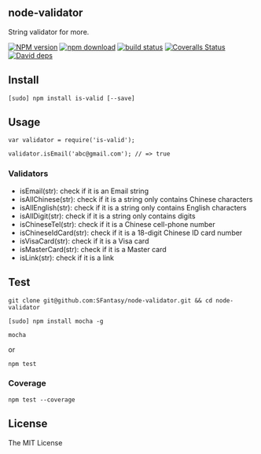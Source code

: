 node-validator
------

String validator for more.

[![NPM version][npm-image]][npm-url]
[![npm download][download-image]][download-url]
[![build status][travis-image]][travis-url]
[![Coveralls Status][coveralls-image]][coveralls-url]
[![David deps][david-image]][david-url]

[npm-image]: https://img.shields.io/npm/v/is-valid.svg?style=flat
[npm-url]: https://npmjs.org/package/is-valid
[download-image]: https://img.shields.io/npm/dm/is-valid.svg?style=flat
[download-url]: https://npmjs.org/package/is-valid
[travis-image]: https://img.shields.io/travis/SFantasy/node-validator.svg?style=flat
[travis-url]: https://travis-ci.org/SFantasy/node-validator
[coveralls-url]: https://coveralls.io/r/SFantasy/node-validator
[coveralls-image]: http://img.shields.io/coveralls/SFantasy/node-validator/master.svg
[david-image]: https://img.shields.io/david/SFantasy/node-validator.svg?style=flat
[david-url]: https://david-dm.org/SFantasy/node-validator

## Install

```
[sudo] npm install is-valid [--save]
```

## Usage

```
var validator = require('is-valid');

validator.isEmail('abc@gmail.com'); // => true
```

### Validators

- isEmail(str): check if it is an Email string
- isAllChinese(str): check if it is a string only contains Chinese characters
- isAllEnglish(str): check if it is a string only contains English characters
- isAllDigit(str): check if it is a string only contains digits
- isChineseTel(str): check if it is a Chinese cell-phone number
- isChineseIdCard(str): check if it is a 18-digit Chinese ID card number
- isVisaCard(str): check if it is a Visa card
- isMasterCard(str): check if it is a Master card
- isLink(str): check if it is a link

## Test

```
git clone git@github.com:SFantasy/node-validator.git && cd node-validator

[sudo] npm install mocha -g

mocha
```

or

```
npm test
```

### Coverage

```
npm test --coverage
```

## License

The MIT License
